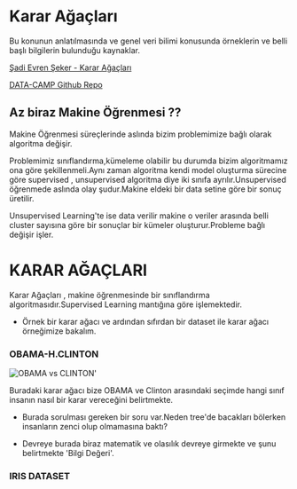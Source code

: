 # Karar Ağaçları
  Bu konunun anlatılmasında ve genel veri bilimi konusunda örneklerin ve belli başlı bilgilerin bulunduğu kaynaklar.

  [Şadi Evren Şeker - Karar Ağaçları](https://www.youtube.com/watch?v=z_PCJeDOFOk&t=48s)

  [DATA-CAMP Github Repo](https://github.com/justmarkham/DAT8)

## Az biraz Makine Öğrenmesi ??

  Makine Öğrenmesi süreçlerinde aslında bizim problemimize bağlı olarak algoritma değişir.

  Problemimiz sınıflandırma,kümeleme olabilir bu durumda bizim algoritmamız ona göre şekillenmeli.Aynı zaman algoritma kendi model oluşturma sürecine göre supervised , unsupervised algoritma diye iki sınıfa ayrılır.Unsupervised öğrenmede aslında olay şudur.Makine eldeki bir data setine göre bir sonuç üretilir.

  Unsupervised Learning'te ise data verilir makine o veriler arasında belli cluster sayısına göre bir sonuçlar bir kümeler oluşturur.Probleme bağlı değişir işler.

# KARAR AĞAÇLARI

  Karar Ağaçları , makine öğrenmesinde  bir sınıflandırma algoritmasıdır.Supervised Learning mantığına göre işlemektedir.


  * Örnek bir karar ağacı ve ardından sıfırdan bir dataset ile karar ağacı örneğimize bakalım.


### OBAMA-H.CLINTON
  ![OBAMA vs CLINTON ](https://raw.githubusercontent.com/justmarkham/DAT8/master/notebooks/images/obama_clinton_tree.jpg)'

  Buradaki karar ağacı bize OBAMA ve Clinton arasındaki seçimde hangi sınıf insanın nasıl bir karar vereceğini
  belirtmekte.

  * Burada sorulması gereken bir soru var.Neden tree'de bacakları bölerken insanların zenci olup olmamasına baktı?

  * Devreye burada biraz matematik ve olasılık devreye girmekte ve şunu belirtmekte 'Bilgi Değeri'.

### IRIS DATASET

 




